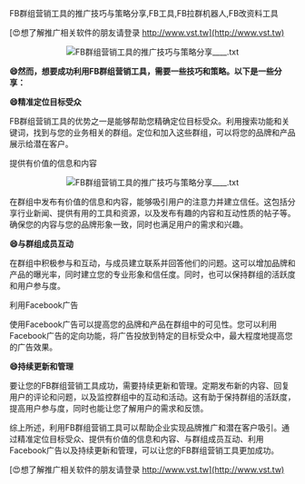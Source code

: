 FB群组营销工具的推广技巧与策略分享,FB工具,FB拉群机器人,FB改资料工具

[😍想了解推广相关软件的朋友请登录 http://www.vst.tw](http://www.vst.tw)

 <center><img src="https://vst.tw/MP4/tuiguang/png/3.png" alt="FB群组营销工具的推广技巧与策略分享____.txt"></center>

**😄然而，想要成功利用FB群组营销工具，需要一些技巧和策略。以下是一些分享：**

**😄精准定位目标受众**

FB群组营销工具的优势之一是能够帮助您精确定位目标受众。利用搜索功能和关键词，找到与您的业务相关的群组。定位和加入这些群组，可以将您的品牌和产品展示给潜在客户。

提供有价值的信息和内容

 <center><img src="https://vst.tw/MP4/tuiguang/png/6.png" alt="FB群组营销工具的推广技巧与策略分享____.txt"></center>

在群组中发布有价值的信息和内容，能够吸引用户的注意力并建立信任。这包括分享行业新闻、提供有用的工具和资源，以及发布有趣的内容和互动性质的帖子等。确保您的内容与您的品牌形象一致，同时也满足用户的需求和兴趣。

**😄与群组成员互动**

在群组中积极参与和互动，与成员建立联系并回答他们的问题。这可以增加品牌和产品的曝光率，同时建立您的专业形象和信任度。同时，也可以保持群组的活跃度和用户参与度。

利用Facebook广告

使用Facebook广告可以提高您的品牌和产品在群组中的可见性。您可以利用Facebook广告的定向功能，将广告投放到特定的目标受众中，最大程度地提高您的广告效果。

**😄持续更新和管理**

要让您的FB群组营销工具成功，需要持续更新和管理。定期发布新的内容、回复用户的评论和问题，以及监控群组中的互动和活动。这有助于保持群组的活跃度，提高用户参与度，同时也能让您了解用户的需求和反馈。

综上所述，利用FB群组营销工具可以帮助企业实现品牌推广和潜在客户吸引。通过精准定位目标受众、提供有价值的信息和内容、与群组成员互动、利用Facebook广告以及持续更新和管理，可以让您的FB群组营销工具更加成功。

[😍想了解推广相关软件的朋友请登录 http://www.vst.tw](http://www.vst.tw)



